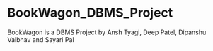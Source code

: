 # BookWagon_DBMS_Project
BookWagon is a DBMS Project by Ansh Tyagi, Deep Patel, Dipanshu Vaibhav and Sayari Pal
